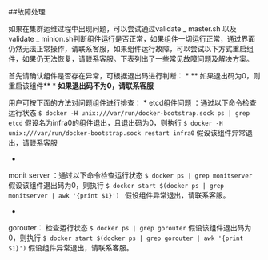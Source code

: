 ##故障处理

如果在集群运维过程中出现问题，可以尝试通过validate _ master.sh  以及 validate _ minion.sh判断组件运行是否正常，如果组件一切运行正常，通过界面仍然无法正常操作，请联系客服，如果组件运行故障，可以尝试以下方式重启组件，如果仍无法恢复，请联系客服。下表列出了一些常见故障问题及解决方案。

首先请确认组件是否存在异常，可根据退出码进行判断：
* 
** 如果退出码为0，则重启该组件**
* 
**如果退出码不为0，请联系客服**


用户可按下面的方法对问题组件进行排查：
* 
etcd组件问题 ：通过以下命令检查运行状态
```$ docker -H unix:///var/run/docker-bootstrap.sock ps | grep etcd``` 
假设名为infra0的组件退出，且退出码为0，则执行
```$ docker -H unix:///var/run/docker-bootstrap.sock restart infra0```
假设该组件异常退出，请联系客服

* 
monit server ：通过以下命令检查运行状态
```$ docker ps | grep monitserver```
假设该组件退出码为0，则执行
```$ docker start $(docker ps | grep monitserver | awk '{print $1}') ```
假设组件异常退出，请联系客服。

* 
gorouter： 检查运行状态
```$ docker ps | grep gorouter```
假设该组件退出码为0，则执行
```$ docker start $(docker ps | grep gorouter | awk '{print $1}')``` 
假设组件异常退出，请联系客服。
